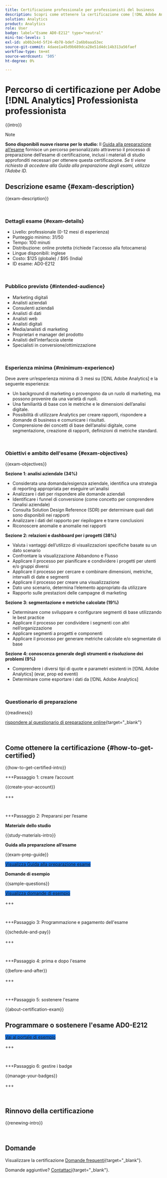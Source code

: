 ```yaml
---
title: Certificazione professionale per professionisti del business
description: Scopri come ottenere la certificazione come [!DNL Adobe Analytics] Professionista professionista.
solution: Analytics
product: Analytics
role: User
badge: label="Esame AD0-E212" type="neutral"
mini-toc-levels: 1
exl-id: ab0b2e4d-5f24-4b78-bdef-2a6b0aaa53ec
source-git-commit: 4daee1a45d9b689dca28e51d4dc14b313a56faef
workflow-type: tm+mt
source-wordcount: '505'
ht-degree: 0%

---
```


# Percorso di certificazione per Adobe [!DNL Analytics] Professionista professionista

{{intro}}

>[!NOTE]
>
>**Sono disponibili nuove risorse per lo studio:** Il [Guida alla preparazione all’esame](https://app.rockinfo.com/courses/playScorm/391) fornisce un percorso personalizzato attraverso il processo di preparazione dell’esame di certificazione, inclusi i materiali di studio approfonditi necessari per ottenere questa certificazione. _Se ti viene richiesto di accedere alla Guida alla preparazione degli esami, utilizza l’Adobe ID._

## Descrizione esame {#exam-description}

{{exam-description}}

<br>

### Dettagli esame {#exam-details}

* Livello: professionale (0-12 mesi di esperienza)
* Punteggio minimo: 31/50
* Tempo: 100 minuti
* Distribuzione: online protetta (richiede l&#39;accesso alla fotocamera)
* Lingue disponibili: inglese
* Costo: $125 (globale) / $95 (India)
* ID esame: AD0-E212

<br>

### Pubblico previsto {#intended-audience}

* Marketing digitali
* Analisti aziendali
* Consulenti aziendali
* Analisti di dati
* Analisti web
* Analisti digitali
* Media/analisti di marketing
* Proprietari e manager del prodotto
* Analisti dell’interfaccia utente
* Specialisti in conversione/ottimizzazione

<br>

### Esperienza minima {#minimum-experience}

Deve avere un’esperienza minima di 3 mesi su [!DNL Adobe Analytics] e la seguente esperienza:

* Un background di marketing o provengono da un ruolo di marketing, ma possono provenire da una varietà di ruoli.
* Una familiarità di base con le metriche e le dimensioni dell’analisi digitale.
* Possibilità di utilizzare Analytics per creare rapporti, rispondere a domande di business e comunicare i risultati.
* Comprensione dei concetti di base dell’analisi digitale, come segmentazione, creazione di rapporti, definizioni di metriche standard.

<br>

### Obiettivi e ambito dell&#39;esame {#exam-objectives}

{{exam-objectives}}

**Sezione 1: analisi aziendale (34%)**

* Considerata una domanda/esigenza aziendale, identifica una strategia di reporting appropriata per eseguire un&#39;analisi
* Analizzare i dati per rispondere alle domande aziendali
* Identificare i funnel di conversione (come concetto per comprendere l’analisi aziendale)
* Consulta Solution Design Reference (SDR) per determinare quali dati sono disponibili nei rapporti
* Analizzare i dati del rapporto per riepilogare e trarre conclusioni
* Riconoscere anomalie e anomalie nei rapporti

**Sezione 2: relazioni e dashboard per i progetti (38%)**

* Valuta i vantaggi dell’utilizzo di visualizzazioni specifiche basate su un dato scenario
* Confrontare la visualizzazione Abbandono e Flusso
* Applicare il processo per pianificare e condividere i progetti per utenti e/o gruppi diversi
* Applicare il processo per cercare e combinare dimensioni, metriche, intervalli di date e segmenti
* Applicare il processo per creare una visualizzazione
* Dato uno scenario, determina l’elemento appropriato da utilizzare
* Rapporto sulle prestazioni delle campagne di marketing

**Sezione 3: segmentazione e metriche calcolate (19%)**

* Determinare come sviluppare e configurare segmenti di base utilizzando le best practice
* Applicare il processo per condividere i segmenti con altri nell’organizzazione
* Applicare segmenti a progetti e componenti
* Applicare il processo per generare metriche calcolate e/o segmentate di base

**Sezione 4: conoscenza generale degli strumenti e risoluzione dei problemi (9%)**

* Comprendere i diversi tipi di quote e parametri esistenti in [!DNL Adobe Analytics] (evar, prop ed eventi)
* Determinare come esportare i dati da [!DNL Adobe Analytics]

<br>

### Questionario di preparazione

{{readiness}}

[rispondere al questionario di preparazione online](https://scorpion.caveon.com/launchpad/ad-q-e129-readiness-questionnaire-for-adobe-aem-assets-developer-professional-exam-copy-w9tako/ad-q-e212-readiness-questionnaire-for-adobe-analytics-business-practitioner-professional-exam){target="_blank"}

<br>

## Come ottenere la certificazione {#how-to-get-certified}

{{how-to-get-certified-intro}}

+++Passaggio 1: creare l’account

{{create-your-account}}

+++

<br>

+++Passaggio 2: Prepararsi per l’esame

**Materiale dello studio**

{{study-materials-intro}}

**Guida alla preparazione all’esame**

{{exam-prep-guide}}

<a href="https://app.rockinfo.com/courses/playScorm/391" target="_blank" class="spectrum-Button spectrum-Button--fill spectrum-Button--accent spectrum-Button--sizeM is-margin-bottom-big-big at-element-click-tracking" style="background-color:#1473E6">

<span class="spectrum-Button-label has-no-wrap">
   Visualizza Guida alla preparazione esame
</span>
</a>

**Domande di esempio**

{{sample-questions}}

<a href="https://scorpion.caveon.com/launchpad/ad0-e212-adobe-analytics-business-practitioner-professional-copy-th4xdu" target="_blank" class="spectrum-Button spectrum-Button--fill spectrum-Button--accent spectrum-Button--sizeM is-margin-bottom-big-big at-element-click-tracking" style="background-color:#1473E6">

<span class="spectrum-Button-label has-no-wrap">
   Visualizza domande di esempio
</span>
</a>

+++

<br>

+++Passaggio 3: Programmazione e pagamento dell&#39;esame

{{schedule-and-pay}}

+++

<br>

+++Passaggio 4: prima e dopo l&#39;esame

{{before-and-after}}

+++

<br>

+++Passaggio 5: sostenere l&#39;esame

{{about-certification-exam}}

## Programmare o sostenere l&#39;esame AD0-E212

<a href="https://www.certmetrics.com/adobe/candidate/examity_sso.aspx?eid=AD0-E212" target="_blank" class="spectrum-Button spectrum-Button--fill spectrum-Button--accent spectrum-Button--sizeM is-margin-bottom-big-big at-element-click-tracking" style="background-color:#1473E6">

<span class="spectrum-Button-label has-no-wrap">
   Vai al portale di esempio
</span>
</a>

+++

<br>

+++Passaggio 6: gestire i badge

{{manage-your-badges}}

+++

<br>

## Rinnovo della certificazione

{{renewing-intro}}

<br>

## Domande

Visualizzare la certificazione [Domande frequenti](https://experienceleague.adobe.com/docs/certification/certification/faq.html){target="_blank"}.

Domande aggiuntive? [Contattaci](mailto:certif@adobe.com){target="_blank"}.
